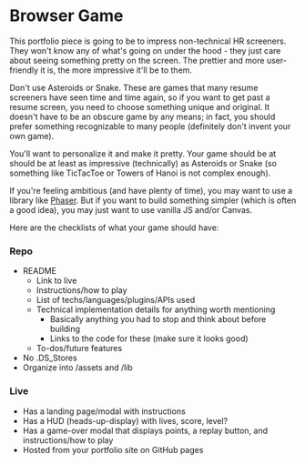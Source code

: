 # Browser Game

This portfolio piece is going to be to impress non-technical HR screeners. They won't know any of what's going on under the hood - they just care about seeing something pretty on the screen. The prettier and more user-friendly it is, the more impressive it'll be to them.

Don't use Asteroids or Snake. These are games that many resume screeners have seen time and time again, so if you want to get past a resume screen, you need to choose something unique and original. It doesn't have to be an obscure game by any means; in fact, you should prefer something recognizable to many people (definitely don't invent your own game).

You'll want to personalize it and make it pretty. Your game should be at should be at least as impressive (technically) as Asteroids or Snake (so something like TicTacToe or Towers of Hanoi is not complex enough).

If you're feeling ambitious (and have plenty of time), you may want to use a library like [Phaser][phaser]. But if you want to build something simpler (which is often a good idea), you may just want to use vanilla JS and/or Canvas.

[phaser]: https://github.com/photonstorm/phaser/

Here are the checklists of what your game should have:

### Repo
* README
  * Link to live
  * Instructions/how to play
  * List of techs/languages/plugins/APIs used
  * Technical implementation details for anything worth mentioning
    * Basically anything you had to stop and think about before building
    * Links to the code for these (make sure it looks good)
  * To-dos/future features
* No .DS_Stores
* Organize into /assets and /lib

### Live
* Has a landing page/modal with instructions
* Has a HUD (heads-up-display) with lives, score, level?
* Has a game-over modal that displays points, a replay button, and instructions/how to play
* Hosted from your portfolio site on GitHub pages
